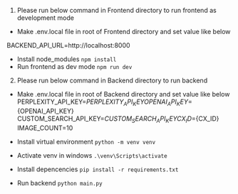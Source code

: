 1. Please run below command in Frontend directory to run frontend as development mode
- Make .env.local file in root of Frontend directory and set value like below

BACKEND_API_URL=http://localhost:8000

- Install node_modules
`npm install`
- Run frontend as dev mode
`npm run dev`

2. Please run below command in Backend directory to run backend 
- Make .env.local file in root of Backend directory and set value like below
PERPLEXITY_API_KEY=${PERPLEXITY_API_KEY}
OPENAI_API_KEY=${OPENAI_API_KEY}
CUSTOM_SEARCH_API_KEY=${CUSTOM_SEARCH_API_KEY}
CX_ID=${CX_ID}
IMAGE_COUNT=10

- Install virtual environment
`python -m venv venv`
- Activate venv in windows
`.\venv\Scripts\activate`
- Install depencencies
`pip install -r requirements.txt`
- Run backend
`python main.py`